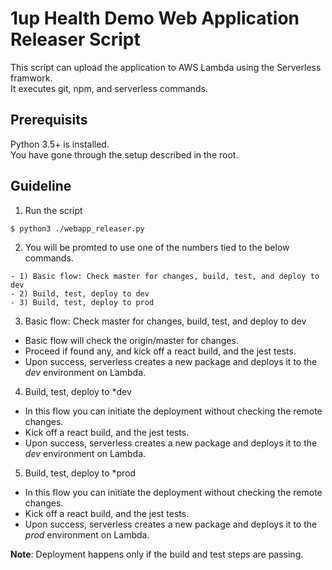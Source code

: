 # 1up Health Demo Web Application Releaser Script 
This script can upload the application to AWS Lambda using the Serverless framwork.  
It executes git, npm, and serverless commands.

## Prerequisits
Python 3.5+ is installed.  
You have gone through the setup described in the root.

## Guideline
1. Run the script
```
$ python3 ./webapp_releaser.py
```

2. You will be promted to use one of the numbers tied to the below commands.
```
- 1) Basic flow: Check master for changes, build, test, and deploy to dev
- 2) Build, test, deploy to dev
- 3) Build, test, deploy to prod
```

3. Basic flow: Check master for changes, build, test, and deploy to dev
* Basic flow will check the origin/master for changes. 
* Proceed if found any, and kick off a react build, and the jest tests.
* Upon success, serverless creates a new package and deploys it to the *dev* environment on Lambda. 

4. Build, test, deploy to *dev
* In this flow you can initiate the deployment without checking the remote changes.
* Kick off a react build, and the jest tests.
* Upon success, serverless creates a new package and deploys it to the *dev* environment on Lambda.

5. Build, test, deploy to *prod
* In this flow you can initiate the deployment without checking the remote changes.
* Kick off a react build, and the jest tests.
* Upon success, serverless creates a new package and deploys it to the *prod* environment on Lambda.

**Note**: Deployment happens only if the build and test steps are passing.
